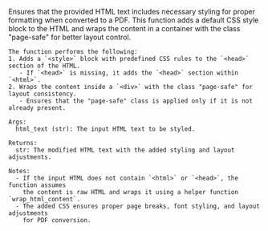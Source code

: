 Ensures that the provided HTML text includes necessary styling for proper formatting when converted to a PDF. This function adds a default CSS style block to the HTML and wraps the content in a container with the class "page-safe" for better layout control.

    The function performs the following:
    1. Adds a `<style>` block with predefined CSS rules to the `<head>` section of the HTML.
       - If `<head>` is missing, it adds the `<head>` section within `<html>`.
    2. Wraps the content inside a `<div>` with the class "page-safe" for layout consistency.
       - Ensures that the "page-safe" class is applied only if it is not already present.

    Args:
      html_text (str): The input HTML text to be styled.

    Returns:
      str: The modified HTML text with the added styling and layout adjustments.

    Notes:
      - If the input HTML does not contain `<html>` or `<head>`, the function assumes
        the content is raw HTML and wraps it using a helper function `wrap_html_content`.
      - The added CSS ensures proper page breaks, font styling, and layout adjustments
        for PDF conversion.
